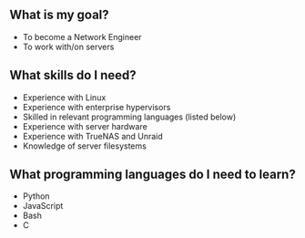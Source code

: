 ## What is my goal?
- To become a Network Engineer 
- To work with/on servers

## What skills do I need?
- Experience with Linux
- Experience with enterprise hypervisors
- Skilled in relevant programming languages (listed below)
- Experience with server hardware
- Experience with TrueNAS and Unraid
- Knowledge of server filesystems

## What programming languages do I need to learn?
- Python  
- JavaScript  
- Bash 
- C  